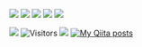![](http://github-profile-summary-cards.vercel.app/api/cards/profile-details?username=rnk0085&theme=nord_bright)
![](http://github-profile-summary-cards.vercel.app/api/cards/repos-per-language?username=rnk0085&theme=nord_bright)
![](http://github-profile-summary-cards.vercel.app/api/cards/most-commit-language?username=rnk0085&theme=nord_bright)
![](http://github-profile-summary-cards.vercel.app/api/cards/stats?username=rnk0085&theme=nord_bright)
![](http://github-profile-summary-cards.vercel.app/api/cards/productive-time?username=rnk0085&theme=nord_bright&utcOffset=8)
 

![](https://komarev.com/ghpvc/?username=rnk0085)
![Visitors](https://visitor-badge.glitch.me/badge?page_id=rnk0085&left_color=gray&right_color=blue)
![](https://img.shields.io/twitter/follow/326takenoko?style=social)
[![My Qiita posts](https://qiita-badge.apiapi.app/s/rnk0085/posts.svg)](http://qiita.com/rnk0085)


<!--
**rnk0085/rnk0085** is a ✨ _special_ ✨ repository because its `README.md` (this file) appears on your GitHub profile.

Here are some ideas to get you started:

- 🔭 I’m currently working on ...
- 🌱 I’m currently learning ...
- 👯 I’m looking to collaborate on ...
- 🤔 I’m looking for help with ...
- 💬 Ask me about ...
- 📫 How to reach me: ...
- 😄 Pronouns: ...
- ⚡ Fun fact: ...
-->
